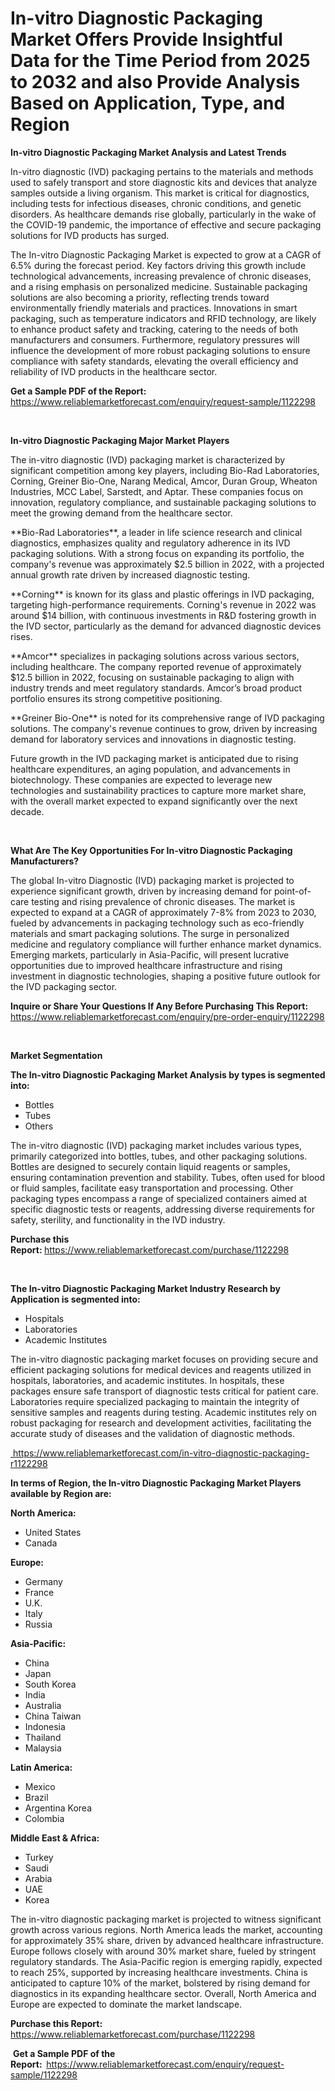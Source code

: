 <p><h1>In-vitro Diagnostic Packaging Market Offers Provide Insightful Data for the Time Period from 2025 to 2032 and also Provide Analysis Based on Application, Type, and Region</h1></p><p><strong>In-vitro Diagnostic Packaging Market Analysis and Latest Trends</strong></p>
<p><p>In-vitro diagnostic (IVD) packaging pertains to the materials and methods used to safely transport and store diagnostic kits and devices that analyze samples outside a living organism. This market is critical for diagnostics, including tests for infectious diseases, chronic conditions, and genetic disorders. As healthcare demands rise globally, particularly in the wake of the COVID-19 pandemic, the importance of effective and secure packaging solutions for IVD products has surged.</p><p>The In-vitro Diagnostic Packaging Market is expected to grow at a CAGR of 6.5% during the forecast period. Key factors driving this growth include technological advancements, increasing prevalence of chronic diseases, and a rising emphasis on personalized medicine. Sustainable packaging solutions are also becoming a priority, reflecting trends toward environmentally friendly materials and practices. Innovations in smart packaging, such as temperature indicators and RFID technology, are likely to enhance product safety and tracking, catering to the needs of both manufacturers and consumers. Furthermore, regulatory pressures will influence the development of more robust packaging solutions to ensure compliance with safety standards, elevating the overall efficiency and reliability of IVD products in the healthcare sector.</p></p>
<p><strong>Get a Sample PDF of the Report:&nbsp;</strong> <a href="https://www.reliablemarketforecast.com/enquiry/request-sample/1122298?utm_campaign=2439&utm_medium=2&utm_source=Github&utm_content=ia&utm_term=19042025&utm_id=in-vitro-diagnostic-packaging">https://www.reliablemarketforecast.com/enquiry/request-sample/1122298</a></p>
<p>&nbsp;</p>
<p><strong>In-vitro Diagnostic Packaging Major Market Players</strong></p>
<p><p>The in-vitro diagnostic (IVD) packaging market is characterized by significant competition among key players, including Bio-Rad Laboratories, Corning, Greiner Bio-One, Narang Medical, Amcor, Duran Group, Wheaton Industries, MCC Label, Sarstedt, and Aptar. These companies focus on innovation, regulatory compliance, and sustainable packaging solutions to meet the growing demand from the healthcare sector.</p><p>**Bio-Rad Laboratories**, a leader in life science research and clinical diagnostics, emphasizes quality and regulatory adherence in its IVD packaging solutions. With a strong focus on expanding its portfolio, the company's revenue was approximately $2.5 billion in 2022, with a projected annual growth rate driven by increased diagnostic testing.</p><p>**Corning** is known for its glass and plastic offerings in IVD packaging, targeting high-performance requirements. Corning's revenue in 2022 was around $14 billion, with continuous investments in R&D fostering growth in the IVD sector, particularly as the demand for advanced diagnostic devices rises.</p><p>**Amcor** specializes in packaging solutions across various sectors, including healthcare. The company reported revenue of approximately $12.5 billion in 2022, focusing on sustainable packaging to align with industry trends and meet regulatory standards. Amcor’s broad product portfolio ensures its strong competitive positioning.</p><p>**Greiner Bio-One** is noted for its comprehensive range of IVD packaging solutions. The company's revenue continues to grow, driven by increasing demand for laboratory services and innovations in diagnostic testing.</p><p>Future growth in the IVD packaging market is anticipated due to rising healthcare expenditures, an aging population, and advancements in biotechnology. These companies are expected to leverage new technologies and sustainability practices to capture more market share, with the overall market expected to expand significantly over the next decade.</p></p>
<p>&nbsp;</p>
<p><strong>What Are The Key Opportunities For In-vitro Diagnostic Packaging Manufacturers?</strong></p>
<p><p>The global In-vitro Diagnostic (IVD) packaging market is projected to experience significant growth, driven by increasing demand for point-of-care testing and rising prevalence of chronic diseases. The market is expected to expand at a CAGR of approximately 7-8% from 2023 to 2030, fueled by advancements in packaging technology such as eco-friendly materials and smart packaging solutions. The surge in personalized medicine and regulatory compliance will further enhance market dynamics. Emerging markets, particularly in Asia-Pacific, will present lucrative opportunities due to improved healthcare infrastructure and rising investment in diagnostic technologies, shaping a positive future outlook for the IVD packaging sector.</p></p>
<p><strong>Inquire or Share Your Questions If Any Before Purchasing This Report:</strong> <a href="https://www.reliablemarketforecast.com/enquiry/pre-order-enquiry/1122298?utm_campaign=2439&utm_medium=2&utm_source=Github&utm_content=ia&utm_term=19042025&utm_id=in-vitro-diagnostic-packaging">https://www.reliablemarketforecast.com/enquiry/pre-order-enquiry/1122298</a></p>
<p>&nbsp;</p>
<p><strong>Market Segmentation</strong></p>
<p><strong>The In-vitro Diagnostic Packaging Market Analysis by types is segmented into:</strong></p>
<p><ul><li>Bottles</li><li>Tubes</li><li>Others</li></ul></p>
<p><p>The in-vitro diagnostic (IVD) packaging market includes various types, primarily categorized into bottles, tubes, and other packaging solutions. Bottles are designed to securely contain liquid reagents or samples, ensuring contamination prevention and stability. Tubes, often used for blood or fluid samples, facilitate easy transportation and processing. Other packaging types encompass a range of specialized containers aimed at specific diagnostic tests or reagents, addressing diverse requirements for safety, sterility, and functionality in the IVD industry.</p></p>
<p><strong>Purchase this Report:&nbsp;</strong><a href="https://www.reliablemarketforecast.com/purchase/1122298?utm_campaign=2439&utm_medium=2&utm_source=Github&utm_content=ia&utm_term=19042025&utm_id=in-vitro-diagnostic-packaging">https://www.reliablemarketforecast.com/purchase/1122298</a></p>
<p>&nbsp;</p>
<p><strong>The In-vitro Diagnostic Packaging Market Industry Research by Application is segmented into:</strong></p>
<p><ul><li>Hospitals</li><li>Laboratories</li><li>Academic Institutes</li></ul></p>
<p><p>The in-vitro diagnostic packaging market focuses on providing secure and efficient packaging solutions for medical devices and reagents utilized in hospitals, laboratories, and academic institutes. In hospitals, these packages ensure safe transport of diagnostic tests critical for patient care. Laboratories require specialized packaging to maintain the integrity of sensitive samples and reagents during testing. Academic institutes rely on robust packaging for research and development activities, facilitating the accurate study of diseases and the validation of diagnostic methods.</p></p>
<p><a href="https://www.reliablemarketforecast.com/in-vitro-diagnostic-packaging-r1122298?utm_campaign=2439&utm_medium=2&utm_source=Github&utm_content=ia&utm_term=19042025&utm_id=in-vitro-diagnostic-packaging">&nbsp;https://www.reliablemarketforecast.com/in-vitro-diagnostic-packaging-r1122298</a></p>
<p><strong>In terms of Region, the In-vitro Diagnostic Packaging Market Players available by Region are:</strong></p>
<p>
    <p> <strong> North America: </strong>
        <ul>
            <li>United States</li>
            <li>Canada</li>
        </ul>
        </p> 
    <p> <strong> Europe: </strong>
        <ul>
            <li>Germany</li>
            <li>France</li>
            <li>U.K.</li>
            <li>Italy</li>
            <li>Russia</li>
        </ul>
        </p> 
    <p> <strong> Asia-Pacific: </strong>
        <ul>
            <li>China</li>
            <li>Japan</li>
            <li>South Korea</li>
            <li>India</li>
            <li>Australia</li>
            <li>China Taiwan</li>
            <li>Indonesia</li>
            <li>Thailand</li>
            <li>Malaysia</li>
        </ul>
        </p> 
    <p> <strong> Latin America: </strong>
        <ul>
            <li>Mexico</li>
            <li>Brazil</li>
            <li>Argentina Korea</li>
            <li>Colombia</li>
        </ul>
        </p> 
    <p> <strong> Middle East & Africa: </strong>
        <ul>
            <li>Turkey</li>
            <li>Saudi</li>
            <li>Arabia</li>
            <li>UAE</li>
            <li>Korea</li>
        </ul>
    </p>
    </p>
<p><p>The in-vitro diagnostic packaging market is projected to witness significant growth across various regions. North America leads the market, accounting for approximately 35% share, driven by advanced healthcare infrastructure. Europe follows closely with around 30% market share, fueled by stringent regulatory standards. The Asia-Pacific region is emerging rapidly, expected to reach 25%, supported by increasing healthcare investments. China is anticipated to capture 10% of the market, bolstered by rising demand for diagnostics in its expanding healthcare sector. Overall, North America and Europe are expected to dominate the market landscape.</p></p>
<p><strong>Purchase this Report: </strong><a href="https://www.reliablemarketforecast.com/purchase/1122298?utm_campaign=2439&utm_medium=2&utm_source=Github&utm_content=ia&utm_term=19042025&utm_id=in-vitro-diagnostic-packaging">https://www.reliablemarketforecast.com/purchase/1122298</a></p>
<p>&nbsp;<strong>Get a Sample PDF of the Report:&nbsp;&nbsp;</strong><a href="https://www.reliablemarketforecast.com/enquiry/request-sample/1122298?utm_campaign=2439&utm_medium=2&utm_source=Github&utm_content=ia&utm_term=19042025&utm_id=in-vitro-diagnostic-packaging">https://www.reliablemarketforecast.com/enquiry/request-sample/1122298</a></p>
<p><strong></strong></p>
<p><p></p><p></p><p></p></p>